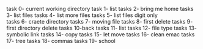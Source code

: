 task 0- current working directory
task 1- list
tasks 2- bring me home
tasks 3- list files
tasks 4- list more files
tasks 5- list files digit only  
tasks 6- craete directory
tasks 7- moving file
tasks 8- first delete
tasks 9- first directory delete
tasks 10-back
tasks 11- list
tasks 12- file type
tasks 13- symbolic link 
tasks 14- copy
tasks 15- let move 
tasks 16- clean emac
tasks 17- tree
tasks 18- commas 
tasks 19- school 
